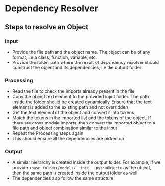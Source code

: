 # Dependency Resolver

## Steps to resolve an Object

### Input
- Provide the file path and the object name. The object can be
of any format, i.e a class, function, variable, etc.
- Provide the folder path where the result of dependency resolver should
construct the object and its dependencies, i.e the output folder

### Processing
- Read the file to check the imports already present in the file
- Copy the object text element to the provided input folder. The path inside the
folder should be created dynamically. Ensure that the text element is added to
the existing path and not overridden
- Get the text element of the object and convert it into tokens
- Match the tokens in the imported list and the tokens of the object. If there
are cross module imports, then convert the imported object to a file path and
object combination similar to the input
- Repeat the Processing steps again
- This should ensure all the dependencies are picked up

### Output
- A similar hierarchy is created inside the output folder. For example, if we
provide `<base_folder>/models/__init__.py::<Object>` as the object, then the same path
is created inside the output folder as well
- The dependencies also follow the same structure
